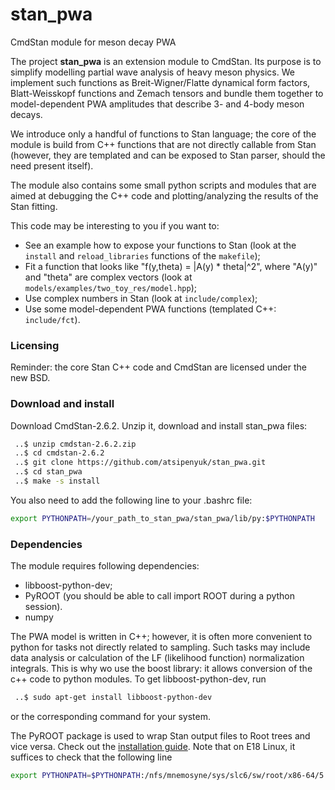 # stan_pwa
CmdStan module for meson decay PWA

The project <b>stan_pwa</b> is an extension module to CmdStan. 
Its purpose is to simplify modelling partial wave analysis 
of heavy meson physics. We implement such functions as
Breit-Wigner/Flatte dynamical form factors, 
Blatt-Weisskopf functions and Zemach tensors
and bundle them together to model-dependent PWA amplitudes 
that describe 3- and 4-body meson decays.  
  
We introduce only a handful of functions to Stan language;
the core of the module is build from C++ functions that are not
directly callable from Stan (however, they are templated and 
can be exposed to Stan parser, should the need present itself).

The module also contains some small python scripts and modules
that are aimed at debugging the C++ code and plotting/analyzing
the results of the Stan fitting.
  
This code may be interesting to you if you want to:  

 * See an example how to expose your functions to Stan (look at the `install` and `reload_libraries` functions of the `makefile`);
 * Fit a function that looks like "f(y,theta) = |A(y) * theta|^2", where "A(y)" and "theta" are complex vectors (look at `models/examples/two_toy_res/model.hpp`);
 * Use complex numbers in Stan (look at `include/complex`);
 * Use some model-dependent PWA functions (templated C++: `include/fct`).

### Licensing

Reminder: the core Stan C++ code and CmdStan are licensed under the new BSD.

### Download and install 
Download CmdStan-2.6.2. Unzip it, download and install stan_pwa files:
```bash
 ..$ unzip cmdstan-2.6.2.zip
 ..$ cd cmdstan-2.6.2
 ..$ git clone https://github.com/atsipenyuk/stan_pwa.git
 ..$ cd stan_pwa
 ..$ make -s install
```
You also need to add the following line to your .bashrc file:
```bash
export PYTHONPATH=/your_path_to_stan_pwa/stan_pwa/lib/py:$PYTHONPATH
```  

### Dependencies 
The module requires following dependencies:

 * libboost-python-dev;  
 * PyROOT (you should be able to call import ROOT during a python session).
 * numpy

The PWA model is written in C++; however, it is often more convenient to python for tasks not directly related to sampling. Such tasks may include data analysis or calculation of the LF (likelihood function) normalization integrals. This is why wo use the boost library: it allows conversion of the c++ code to python modules. To get libboost-python-dev, run  
```bash
 ..$ sudo apt-get install libboost-python-dev
```
or the corresponding command for your system.  

The PyROOT package is used to wrap Stan output files to Root trees and vice versa. Check out the [installation guide](https://root.cern.ch/drupal/content/pyroot). Note that on E18 Linux, it suffices to check that the following line
```bash
export PYTHONPATH=$PYTHONPATH:/nfs/mnemosyne/sys/slc6/sw/root/x86-64/5.34.21/root/lib
```

